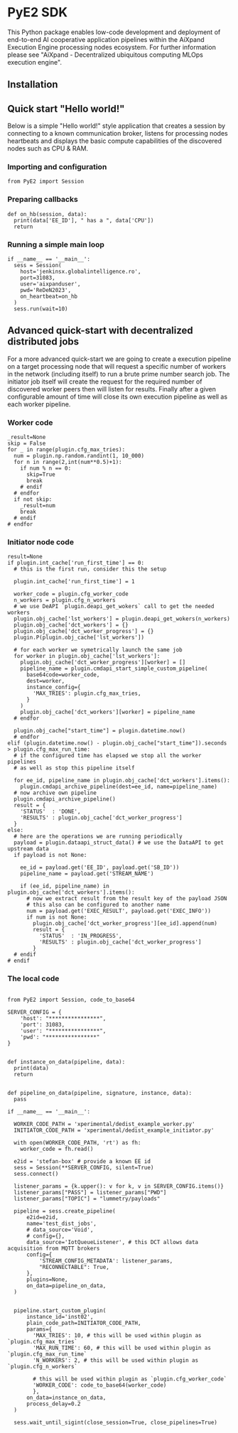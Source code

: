 # PyE2 SDK

This Python package enables low-code development and deployment of end-to-end AI cooperative application pipelines within the AiXpand Execution Engine processing nodes ecosystem. For further information please see "AiXpand - Decentralized ubiquitous computing MLOps execution engine".


## Installation



## Quick start "Hello world!"

Below is a simple "Hello world!" style application that creates a session by connecting to a known communication broker, listens for processing nodes heartbeats and displays the basic compute capabilities of the discovered nodes such as CPU & RAM.

### Importing and configuration

```
from PyE2 import Session
```

### Preparing callbacks

```
def on_hb(session, data):
  print(data['EE_ID'], " has a ", data['CPU'])
  return
```

### Running a simple main loop

```
if __name__ == '__main__':
  sess = Session(
    host='jenkinsx.globalintelligence.ro',
    port=31083,
    user='aixpanduser',
    pwd='ReDeN2023',
    on_heartbeat=on_hb
  )
  sess.run(wait=10)
```

## Advanced quick-start with decentralized distributed jobs

For a more advanced quick-start we are going to create a execution pipeline on a target processing node that will request a specific number of workers in the network (including itself) to run a brute prime number search job.
The initiator job itself will create the request for the required number of discovered worker peers then will listen for results. Finally after a given configurable amount of time will close its own execution pipeline as well as each worker pipeline.

### Worker code

```
_result=None
skip = False
for _ in range(plugin.cfg_max_tries):
  num = plugin.np.random.randint(1, 10_000)
  for n in range(2,int(num**0.5)+1):
    if num % n == 0:
      skip=True
      break
    # endif
  # endfor
  if not skip:
    _result=num
    break
  # endif
# endfor
```

### Initiator node code

```
result=None
if plugin.int_cache['run_first_time'] == 0:
  # this is the first run, consider this the setup
  
  plugin.int_cache['run_first_time'] = 1

  worker_code = plugin.cfg_worker_code
  n_workers = plugin.cfg_n_workers
  # we use DeAPI `plugin.deapi_get_wokers` call to get the needed workers
  plugin.obj_cache['lst_workers'] = plugin.deapi_get_wokers(n_workers)
  plugin.obj_cache['dct_workers'] = {}
  plugin.obj_cache['dct_worker_progress'] = {}
  plugin.P(plugin.obj_cache['lst_workers'])
  
  # for each worker we symetrically launch the same job
  for worker in plugin.obj_cache['lst_workers']:
    plugin.obj_cache['dct_worker_progress'][worker] = []
    pipeline_name = plugin.cmdapi_start_simple_custom_pipeline(
      base64code=worker_code, 
      dest=worker,
      instance_config={
        'MAX_TRIES': plugin.cfg_max_tries, 
      }
    )
    plugin.obj_cache['dct_workers'][worker] = pipeline_name 
  # endfor
  
  plugin.obj_cache["start_time"] = plugin.datetime.now()
  # endfor
elif (plugin.datetime.now() - plugin.obj_cache["start_time"]).seconds > plugin.cfg_max_run_time:
  # if the configured time has elapsed we stop all the worker pipelines 
  # as well as stop this pipeline itself
  
  for ee_id, pipeline_name in plugin.obj_cache['dct_workers'].items():
    plugin.cmdapi_archive_pipeline(dest=ee_id, name=pipeline_name)
  # now archive own pipeline
  plugin.cmdapi_archive_pipeline()
  result = {
    'STATUS'  : 'DONE',
    'RESULTS' : plugin.obj_cache['dct_worker_progress']
  }
else:
  # here are the operations we are running periodically
  payload = plugin.dataapi_struct_data() # we use the DataAPI to get upstream data
  if payload is not None:
    
    ee_id = payload.get('EE_ID', payload.get('SB_ID'))
    pipeline_name = payload.get('STREAM_NAME')
    
    if (ee_id, pipeline_name) in plugin.obj_cache['dct_workers'].items():
      # now we extract result from the result key of the payload JSON
      # this also can be configured to another name
      num = payload.get('EXEC_RESULT', payload.get('EXEC_INFO'))
      if num is not None:
        plugin.obj_cache['dct_worker_progress'][ee_id].append(num)
        result = {
          'STATUS'  : 'IN_PROGRESS',
          'RESULTS' : plugin.obj_cache['dct_worker_progress']
        }
  # endif
# endif
```

### The local code

```

from PyE2 import Session, code_to_base64

SERVER_CONFIG = {
    'host': "****************",
    'port': 31083,
    'user': "****************",
    'pwd': "****************"
}


def instance_on_data(pipeline, data):
  print(data)
  return


def pipeline_on_data(pipeline, signature, instance, data):
  pass

if __name__ == '__main__':
  
  WORKER_CODE_PATH = 'xperimental/dedist_example_worker.py'
  INITIATOR_CODE_PATH = 'xperimental/dedist_example_initiator.py'
  
  with open(WORKER_CODE_PATH, 'rt') as fh:
    worker_code = fh.read()
    
  e2id = 'stefan-box' # provide a known EE id
  sess = Session(**SERVER_CONFIG, silent=True)
  sess.connect()
  
  listener_params = {k.upper(): v for k, v in SERVER_CONFIG.items()}
  listener_params["PASS"] = listener_params["PWD"]
  listener_params["TOPIC"] = "lummetry/payloads"
  
  pipeline = sess.create_pipeline(
      e2id=e2id,
      name='test_dist_jobs',
      # data_source='Void',
      # config={},
      data_source='IotQueueListener', # this DCT allows data acquisition from MQTT brokers
      config={
          'STREAM_CONFIG_METADATA': listener_params,
          "RECONNECTABLE": True,
      },
      plugins=None,
      on_data=pipeline_on_data,
  )
  
  
  pipeline.start_custom_plugin(
      instance_id='inst02',
      plain_code_path=INITIATOR_CODE_PATH,
      params={
        'MAX_TRIES': 10, # this will be used within plugin as `plugin.cfg_max_tries`
        'MAX_RUN_TIME': 60, # this will be used within plugin as `plugin.cfg_max_run_time`
        'N_WORKERS': 2, # this will be used within plugin as `plugin.cfg_n_workers`
        
        # this will be used within plugin as `plugin.cfg_worker_code`
        'WORKER_CODE': code_to_base64(worker_code) 
        },
      on_data=instance_on_data,
      process_delay=0.2
  )
  
  sess.wait_until_sigint(close_session=True, close_pipelines=True)
  
```
